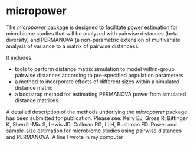 # micropower

The *micropower* package is designed to facilitate power estimation for microbiome studies that will be analyzed with pairwise distances (beta diversity) and PERMANOVA (a non-parametric extension of multivariate analysis of variance to a matrix of pairwise distances).

It includes:
+ tools to perform distance matrix simulation to model within-group pairwise distances according to pre-specified population parameters
+ a method to incorporate effects of different sizes within a simulated distance matrix
+ a bootstrap method for estimating PERMANOVA power from simulated distance matrices

A detailed description of the methods underlying the *micropower* package has been submitted for publication. Please see: Kelly BJ, Gross R, Bittinger K, Sherrill-Mix S, Lewis JD, Collman RG, Li H, Bushman FD. Power and sample-size estimation for microbiome studies using pairwise distances and PERMANOVA.
A line I wrote in my computer
